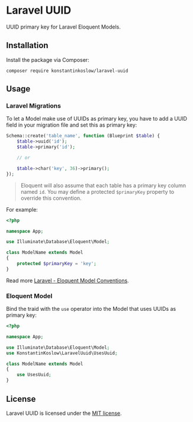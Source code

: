 # Laravel UUID

UUID primary key for Laravel Eloquent Models.

## Installation

Install the package via Composer:

```shell
composer require konstantinkoslow/laravel-uuid
```

## Usage

### Laravel Migrations

To let a Model make use of UUIDs as primary key, you have to add a UUID field in your migration file and set this as primary key:

```php
Schema::create('table_name', function (Blueprint $table) {
    $table->uuid('id');
    $table->primary('id');

    // or

    $table->char('key', 36)->primary();
});
```

> Eloquent will also assume that each table has a primary key column named `id`. You may define a protected `$primaryKey` property to override this convention.

For example:

```php
<?php

namespace App;

use Illuminate\Database\Eloquent\Model;

class ModelName extends Model
{
    protected $primaryKey = 'key';
}
```

Read more [Laravel - Eloquent Model Conventions](https://laravel.com/docs/5.6/eloquent#eloquent-model-conventions).

### Eloquent Model

Bind the traid with the `use` operator into the Model that uses UUIDs as primary key:

```php
<?php

namespace App;

use Illuminate\Database\Eloquent\Model;
use KonstantinKoslow\LaravelUuid\UsesUuid;

class ModelName extends Model
{
    use UsesUuid;
}
```

## License

Laravel UUID is licensed under the [MIT license](https://opensource.org/licenses/MIT).